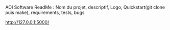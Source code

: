 AOI Software
ReadMe : 
Nom du projet, descriptif, Logo, Quickstart(git clone puis make), requirements, tests, bugs

http://127.0.0.1:5000/
